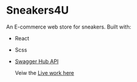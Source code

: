 # Sneakers4U

An E-commerce web store for sneakers.
Built with:
- React
- Scss
- [Swagger Hub API](https://app.swaggerhub.com/apis-docs/tg4solutions/the-sneaker-database/1.0.0#)

  Veiw the [Live work here](https://sneakers4u.netlify.app/)
